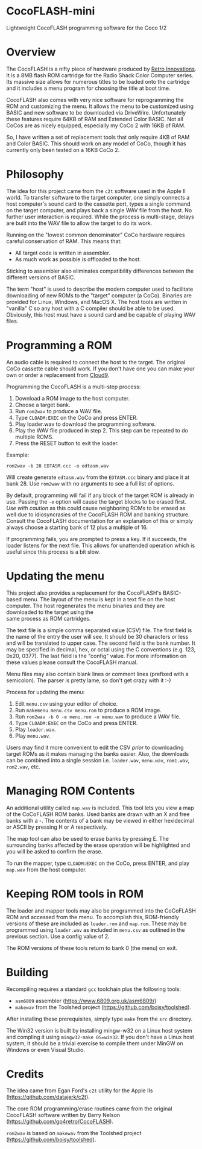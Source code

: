 # CocoFLASH-mini
Lightweight CocoFLASH programming software for the Coco 1/2

# Overview

The CocoFLASH is a nifty piece of hardware produced by [Retro
Innovations](http://www.go4retro.com/products/CocoFLASH/).  It is a 8MB flash
ROM cartridge for the Radio Shack Color Computer series.  Its massive size
allows for numerous titles to be loaded onto the cartridge and it includes a
menu program for choosing the title at boot time.

CocoFLASH also comes with very nice software for reprogramming the ROM and customizing the menu.  It
allows the menu to be customized using BASIC and new software to be downloaded via DriveWire.  Unfortunately
these features require 64KB of RAM and Extended Color BASIC.  Not all CoCos are as nicely equipped,
especially my CoCo 2 with 16KB of RAM.

So, I have written a set of replacement tools that only require 4KB of RAM and Color BASIC.  This should
work on any model of CoCo, though it has currently only been tested on a 16KB CoCo 2.

# Philosophy

The idea for this project came from the `c2t` software used in the Apple II
world.  To transfer software to the target computer, one simply connects a host
computer's sound card to the cassette port, types a single command on the
target computer, and plays back a single WAV file from the host.  No further
user interaction is required.  While the process is multi-stage, delays are
built into the WAV file to allow the target to do its work.

Running on the "lowest common denominator" CoCo hardware requires careful
conservation of RAM.  This means that:

* All target code is written in assembler.
* As much work as possible is offloaded to the host.

Sticking to assembler also eliminates compatibility differences between the
different versions of BASIC.

The term "host" is used to describe the modern computer used to facilitate
downloading of new ROMs to the "target" computer (a CoCo).  Binaries are
provided for Linux, Windows, and MacOS X.  The host tools are written in
"vanilla" C so any host with a C compiler should be able to be used.  Obviously,
this host must have a sound card and be capable of playing WAV files.

# Programming a ROM

An audio cable is required to connect the host to the target.  The original
CoCo cassette cable should work.  If you don't have one you can make your own or
order a replacement from [Cloud9](https://www.frontiernet.net/~mmarlette/Cloud-9/Hardware/Cables.html).

Programming the CocoFLASH is a multi-step process:
1. Download a ROM image to the host computer.
1. Choose a target bank.
1. Run `rom2wav` to produce a WAV file.
1. Type `CLOADM:EXEC` on the CoCo and press ENTER.
1. Play loader.wav to download the programming software.
1. Play the WAV file produced in step 2.  This step can be repeated to do
   multiple ROMS.
1. Press the RESET button to exit the loader.

Example:
```
rom2wav -b 28 EDTASM.ccc -o edtasm.wav
```

Will create generate `edtasm.wav` from the `EDTASM.ccc` binary and place it at
bank 28.  Use `rom2wav` with no arguments to see a full list of options.

By default, programming will fail if any block of the target ROM is already in use.
Passing the `-e` option will cause the target blocks to be erased first.  *Use with caution*
as this could cause neighboring ROMs to be erased as well due to idiosyncrasies of the 
CocoFLASH ROM and banking structure.  Consult the CocoFLASH documentation for an explanation
of this or simply always choose a starting bank of 12 plus a multiple of 16.

If programming fails, you are prompted to press a key.  If it succeeds, the loader listens
for the next file.  This allows for unattended operation which is useful since this process
is a bit slow.

# Updating the menu

This project also provides a replacement for the CocoFLASH's BASIC-based menu.
The layout of the menu is kept in a text file on the host computer.  The host
regenerates the menu binaries and they are downloaded to the target using the  
same process as ROM cartridges.

The text file is a simple comma separated value (CSV) file.  The first field is
the name of the entry the user will see.  It should be 30 characters or less
and will be translated to upper case.  The second field is the bank number.
It may be specified in decimal, hex, or octal using the C conventions (e.g. 123,
0x20, 0377).  The last field is the "config" value.  For more information on
these values please consult the CocoFLASH manual.

Menu files may also contain blank lines or comment lines (prefixed with a
semicolon).  The parser is pretty lame, so don't get crazy with it :-)

Process for updating the menu:
1. Edit `menu.csv` using your editor of choice.
1. Run `makemenu menu.csv menu.rom` to produce a ROM image.
1. Run `rom2wav -b 0 -e menu.rom -o menu.wav` to produce a WAV file.
1. Type `CLOADM:EXEC` on the CoCo and press ENTER.
1. Play `loader.wav`.
1. Play `menu.wav`.

Users may find it more convenient to edit the CSV *prior* to downloading
target ROMs as it makes managing the banks easier.  Also, the downloads
can be combined into a single session i.e. `loader.wav`, `menu.wav`, `rom1.wav`,
`rom2.wav`, etc.

# Managing ROM Contents

An additional utility called `map.wav` is included.  This tool lets you view a map
of the CoCoFLASH ROM banks.  Used banks are drawn with an X and free banks with a -.
The contents of a bank may be viewed in either hexidecimal or ASCII by pressing H
or A respectively.  

The map tool can also be used to erase banks by pressing E.  The surrounding banks
affected by the erase operation will be highlighted and you will be asked to confirm
the erase.

To run the mapper, type `CLOADM:EXEC` on the CoCo, press ENTER, and play `map.wav`
from the host computer.

# Keeping ROM tools in ROM

The loader and mapper tools may also be programmed into the CoCoFLASH ROM and
accessed from the menu.  To accomplish this, ROM-friendly versions of these are
included as `loader.rom` and `map.rom`.  These may be programmed using
`loader.wav` as included in `menu.csv` as outlined in the previous section.
Use a config value of 2.

The ROM versions of these tools return to bank 0 (the menu) on exit.

# Building

Recompiling requires a standard `gcc` toolchain plus the following tools:

* `asm6809` assembler (https://www.6809.org.uk/asm6809/)
* `makewav` from the Toolshed project (https://github.com/boisy/toolshed).

After installing these prerequisites, simply type `make` from the `src` directory.

The Win32 version is built by installing mingw-w32 on a Linux host system and
compling it using `mingw32-make OS=win32`.  If you don't have a Linux host system,
it should be a trivial exercise to compile them under MinGW on Windows or even
Visual Studio.

# Credits

The idea came from Egan Ford's `c2t` utility for the Apple IIs (https://github.com/datajerk/c2t).

The core ROM programming/erase routines came from the original CocoFLASH software
written by Barry Nelson (https://github.com/go4retro/CocoFLASH).

`rom2wav` is based on `makewav` from the Toolshed project (https://github.com/boisy/toolshed).
